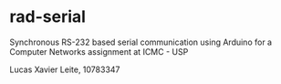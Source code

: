 # rad-serial
Synchronous RS-232 based serial communication using Arduino for a Computer Networks assignment at ICMC - USP

Lucas Xavier Leite, 10783347
